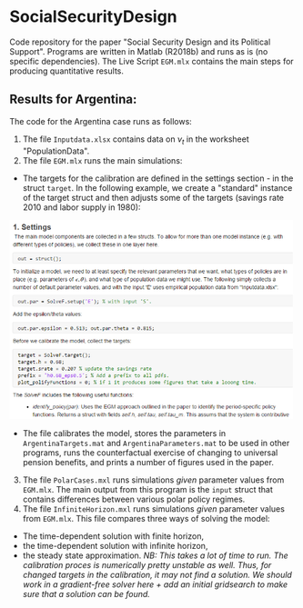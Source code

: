 # SocialSecurityDesign
Code repository for the paper "Social Security Design and its Political Support". Programs are written in Matlab (R2018b) and runs as is (no specific dependencies). The Live Script ```EGM.mlx``` contains the main steps for producing quantitative results. 

## Results for Argentina:

The code for the Argentina case runs as follows:
1. The file ```Inputdata.xlsx``` contains data on $\nu_t$ in the worksheet "PopulationData". 
2. The file ```EGM.mlx``` runs the main simulations:

 * The targets for the calibration are defined in the settings section - in the struct ```target```. In the following example, we create a "standard" instance of the target struct and then adjusts some of the targets (savings rate 2010 and labor supply in 1980):
  <img src="snippets/settings.png" height = "350" class="center">

 * The file calibrates the model, stores the parameters in ```ArgentinaTargets.mat``` and ```ArgentinaParameters.mat``` to be used in other programs, runs the counterfactual exercise of changing to universal pension benefits, and prints a number of figures used in the paper.

3. The file ```PolarCases.mxl``` runs simulations *given* parameter values from ```EGM.mlx```. The main output from this program is the ```input``` struct that contains differences between various polar policy regimes. 
4. The file ```InfiniteHorizon.mxl``` runs simulations *given* parameter values from ```EGM.mlx```. This file compares three ways of solving the model: 

* The time-dependent solution with finite horizon,
* the time-dependent solution with infinite horizon,
* the steady state approximation. *NB: This takes a lot of time to run. The calibration proces is numerically pretty unstable as well. Thus, for changed targets in the calibration, it may not find a solution. We should work in a gradient-free solver here + add an initial gridsearch to make sure that a solution can be found.*
